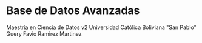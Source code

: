 # Base de Datos Avanzadas  
Maestría en Ciencia de Datos v2
Universidad Católica Boliviana "San Pablo"
Guery Favio Ramirez Martinez
